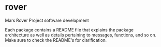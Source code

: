 # rover
Mars Rover Project software development

Each package contains a README file that explains the package architecture as well
as details pertaining to messages, functions, and so on. Make sure to check the README's
for clarification.

